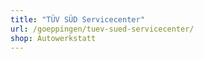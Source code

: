```yaml
---
title: "TÜV SÜD Servicecenter"
url: /goeppingen/tuev-sued-servicecenter/
shop: Autowerkstatt
---
```

